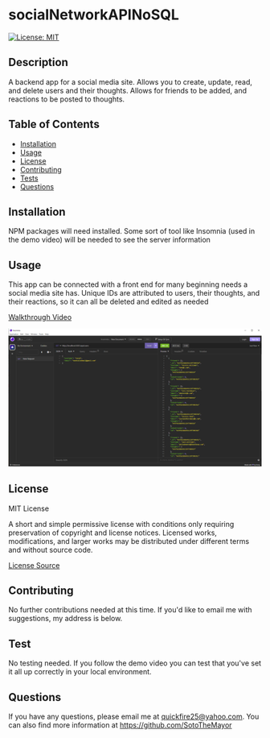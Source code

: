 # socialNetworkAPINoSQL

[![License: MIT](https://img.shields.io/badge/License-MIT-yellow.svg)](https://choosealicense.com/licenses/mit/)


## Description
A backend app for a social media site.  Allows you to create, update, read, and delete users and their thoughts.  Allows for friends to be added, and reactions to be posted to thoughts.

## Table of Contents
* [Installation](#installation)
* [Usage](#usage)
* [License](#license)
* [Contributing](#contributing)
* [Tests](#tests)
* [Questions](#questions)


## Installation
NPM packages will need installed.  Some sort of tool like Insomnia (used in the demo video) will be needed to see the server information


## Usage
This app can be connected with a front end for many beginning needs a social media site has.  Unique IDs are attributed to users, their thoughts, and their reactions, so it can all be deleted and edited as needed

[Walkthrough Video](https://drive.google.com/file/d/1pYkJYzkFqwcljLegJAVPL_Vbg3ckYYDd/view)

![Insomnia Displaying Local Server Info for App](./dev/socialMediaAppImage.png)

## License

MIT License

A short and simple permissive license with conditions only requiring preservation of copyright and license notices. 
Licensed works, modifications, and larger works may be distributed under different terms and without source code.

[License Source](https://choosealicense.com/licenses/)
    


## Contributing
No further contributions needed at this time.  If you'd like to email me with suggestions, my address is below.


## Test
No testing needed.  If you follow the demo video you can test that you've set it all up correctly in your local environment.


## Questions
If you have any questions, please email me at quickfire25@yahoo.com.
You can also find more information at https://github.com/SotoTheMayor
